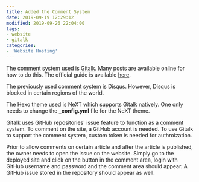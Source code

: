 ```yaml
---
title: Added the Comment System
date: 2019-09-19 12:29:12
modified: 2019-09-26 22:04:00
tags:
- website
- gitalk
categories:
- 'Website Hosting'
---
```


The comment system used is [Gitalk](https://gitalk.github.io/). Many posts are available online for how to do this. The official guide is available [here](https://theme-next.org/docs/third-party-services/comments).

<!--more-->

The previously used comment system is Disqus. However, Disqus is blocked in certain regions of the world.

The Hexo theme used is NeXT which supports Gitalk natively. One only needs to change the **_config.yml** file for the NeXT theme.

Gitalk uses GitHub repositories' issue feature to function as a comment system. To comment on the site, a GitHub account is needed. To use Gitalk to support the comment system, custom token is needed for authroization.

Prior to allow comments on certain article and after the article is published, the owner needs to open the issue on the website. Simply go to the deployed site and click on the button in the comment area, login with GitHub username and password and the comment area should appear. A GitHub issue stored in the repository should appear as well.
